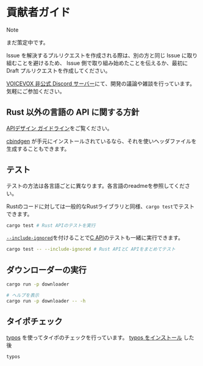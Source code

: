 # 貢献者ガイド

> [!NOTE]
> まだ策定中です。

Issue を解決するプルリクエストを作成される際は、別の方と同じ Issue に取り組むことを避けるため、
Issue 側で取り組み始めたことを伝えるか、最初に Draft プルリクエストを作成してください。

[VOICEVOX 非公式 Discord サーバー](https://discord.gg/WMwWetrzuh)にて、開発の議論や雑談を行っています。気軽にご参加ください。

## Rust 以外の言語の API に関する方針

[APIデザイン ガイドライン](./docs/guide/dev/api-design.md)をご覧ください。

[cbindgen](https://crates.io/crates/cbindgen) が手元にインストールされているなら、それを使いヘッダファイルを生成することもできます。

## テスト

テストの方法は各言語ごとに異なります。各言語のreadmeを参照してください。

Rustのコードに対しては一般的なRustライブラリと同様、`cargo test`でテストできます。

```bash
cargo test # Rust APIのテストを実行
```

[`--include-ignored`]を付けることで[C API]のテストも一緒に実行できます。

```bash
cargo test -- --include-ignored # Rust APIとC APIをまとめてテスト
```

[`--include-ignored`]: https://doc.rust-lang.org/reference/attributes/testing.html#the-ignore-attribute
[C API]: ./crates/voicevox_core_c_api/

## ダウンローダーの実行

```bash
cargo run -p downloader

# ヘルプを表示
cargo run -p downloader -- -h
```

## タイポチェック

[typos](https://github.com/crate-ci/typos) を使ってタイポのチェックを行っています。
[typos をインストール](https://github.com/crate-ci/typos#install) した後

```bash
typos
```
